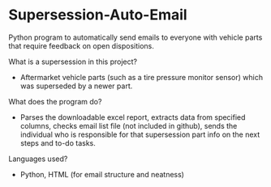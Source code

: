 # Supersession-Auto-Email
Python program to automatically send emails to everyone with vehicle parts that require feedback on open dispositions.

What is a supersession in this project?
  - Aftermarket vehicle parts (such as a tire pressure monitor sensor) which was superseded by a newer part.

What does the program do?
  - Parses the downloadable excel report, extracts data from specified columns, checks email list file (not included in github), sends the individual who is responsible for that supersession part
    info on the next steps and to-do tasks.

Languages used?
  - Python, HTML (for email structure and neatness)

